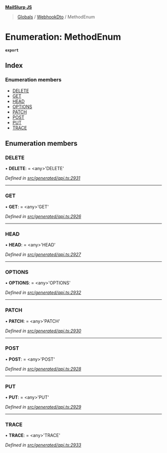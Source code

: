 **[MailSlurp JS](../README.md)**

> [Globals](../README.md) / [WebhookDto](../modules/webhookdto.md) / MethodEnum

# Enumeration: MethodEnum

**`export`** 

## Index

### Enumeration members

* [DELETE](webhookdto.methodenum.md#delete)
* [GET](webhookdto.methodenum.md#get)
* [HEAD](webhookdto.methodenum.md#head)
* [OPTIONS](webhookdto.methodenum.md#options)
* [PATCH](webhookdto.methodenum.md#patch)
* [POST](webhookdto.methodenum.md#post)
* [PUT](webhookdto.methodenum.md#put)
* [TRACE](webhookdto.methodenum.md#trace)

## Enumeration members

### DELETE

•  **DELETE**:  = \<any>'DELETE'

*Defined in [src/generated/api.ts:2931](https://github.com/mailslurp/mailslurp-client/blob/f5ab9d3/src/generated/api.ts#L2931)*

___

### GET

•  **GET**:  = \<any>'GET'

*Defined in [src/generated/api.ts:2926](https://github.com/mailslurp/mailslurp-client/blob/f5ab9d3/src/generated/api.ts#L2926)*

___

### HEAD

•  **HEAD**:  = \<any>'HEAD'

*Defined in [src/generated/api.ts:2927](https://github.com/mailslurp/mailslurp-client/blob/f5ab9d3/src/generated/api.ts#L2927)*

___

### OPTIONS

•  **OPTIONS**:  = \<any>'OPTIONS'

*Defined in [src/generated/api.ts:2932](https://github.com/mailslurp/mailslurp-client/blob/f5ab9d3/src/generated/api.ts#L2932)*

___

### PATCH

•  **PATCH**:  = \<any>'PATCH'

*Defined in [src/generated/api.ts:2930](https://github.com/mailslurp/mailslurp-client/blob/f5ab9d3/src/generated/api.ts#L2930)*

___

### POST

•  **POST**:  = \<any>'POST'

*Defined in [src/generated/api.ts:2928](https://github.com/mailslurp/mailslurp-client/blob/f5ab9d3/src/generated/api.ts#L2928)*

___

### PUT

•  **PUT**:  = \<any>'PUT'

*Defined in [src/generated/api.ts:2929](https://github.com/mailslurp/mailslurp-client/blob/f5ab9d3/src/generated/api.ts#L2929)*

___

### TRACE

•  **TRACE**:  = \<any>'TRACE'

*Defined in [src/generated/api.ts:2933](https://github.com/mailslurp/mailslurp-client/blob/f5ab9d3/src/generated/api.ts#L2933)*
